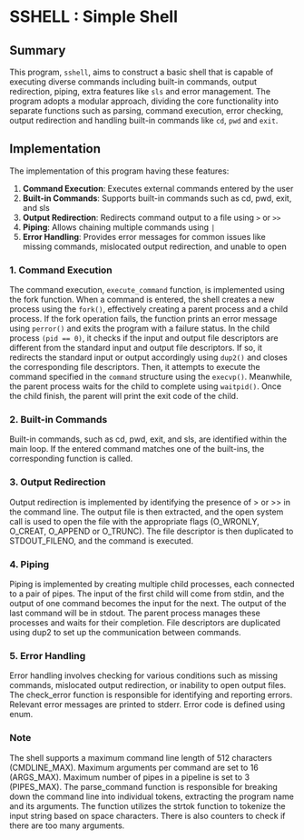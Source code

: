 # SSHELL : Simple Shell
## Summary
This program, `sshell`, aims to construct a basic shell that is capable of executing diverse commands including built-in commands, output redirection, piping, extra features like `sls` and error management. The program adopts a modular approach, dividing the core functionality into separate functions such as parsing, command execution, error checking, output redirection and handling built-in commands like `cd`, `pwd` and `exit`.

## Implementation
The implementation of this program having these features:
1. **Command Execution**: Executes external commands entered by the user
2. **Built-in Commands**: Supports built-in commands such as cd, pwd, exit, and sls
3. **Output Redirection**: Redirects command output to a file using `>` or `>>`
4. **Piping**: Allows chaining multiple commands using `|`
5. **Error Handling**: Provides error messages for common issues like missing
   commands, mislocated output redirection, and unable to open

### 1. Command Execution
The command execution, `execute_command` function, is implemented using the fork function. When a command is
entered, the shell creates a new process using the `fork()`, effectively creating a parent process and a child process. If the fork operation fails, the function prints an error message using `perror()` and exits the program with a failure status. In the child process `(pid == 0)`, it checks if the input and output file descriptors are different from the standard input and output file descriptors. If so, it redirects the standard input or output accordingly using  `dup2()` and closes the corresponding file descriptors. Then, it attempts to execute the command specified in the `command` structure using the `execvp()`. Meanwhile, the parent process waits
for the child to complete using `waitpid()`. Once the child finish, the parent will
print the exit code of the child.

### 2. Built-in Commands
Built-in commands, such as cd, pwd, exit, and sls, are identified within the
main loop. If the entered command matches one of the built-ins, the
corresponding function is called.

### 3. Output Redirection
Output redirection is implemented by identifying the presence of > or >> in the
command line. The output file is then extracted, and the open system call is
used to open the file with the appropriate flags (O_WRONLY, O_CREAT, O_APPEND or
O_TRUNC). The file descriptor is then duplicated to STDOUT_FILENO, and the
command is executed.

### 4. Piping
Piping is implemented by creating multiple child processes, each connected to a
pair of pipes. The input of the first child will come from stdin, and the output
of one command becomes the input for the next. The output of the last command
will be in stdout. The parent process manages these processes and waits for
their completion. File descriptors are duplicated using dup2 to set up the
communication between commands.

### 5. Error Handling
Error handling involves checking for various conditions such as missing
commands, mislocated output redirection, or inability to open output files. The
check_error function is responsible for identifying and reporting errors.
Relevant error messages are printed to stderr. Error code is defined using enum.

### Note
The shell supports a maximum command line length of 512 characters
(CMDLINE_MAX). Maximum arguments per command are set to 16 (ARGS_MAX). Maximum
number of pipes in a pipeline is set to 3 (PIPES_MAX). The parse_command
function is responsible for breaking down the command line into individual
tokens, extracting the program name and its arguments. The function utilizes the
strtok function to tokenize the input string based on space characters. There is
also counters to check if there are too many arguments.


